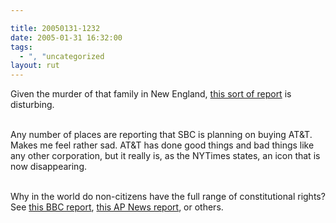 ```yaml
---

title: 20050131-1232
date: 2005-01-31 16:32:00
tags:
  - ", "uncategorized
layout: rut
---
```


Given the murder of that family in New England, <a href="http://michellemalkin.com/archives/001379.htm">this sort of
report</a> is disturbing.<br  /><br  />

Any number of places are reporting that SBC is planning on buying
AT&amp;T.  Makes me feel rather sad.  AT&amp;T has done good things
and bad things like any other corporation, but it really is, as
the NYTimes states, an icon that is now disappearing.<br  /><br  />

Why in the world do non-citizens have the
full range of constitutional rights? See <a href="http://news.bbc.co.uk/2/hi/americas/4223561.stm">this
BBC report</a>, <a href="http://reuters.myway.com/article/20050131/2005-01-31T170559Z_01_N31419718_RTRIDST_0_NEWS-SECURITY-GUANTANAMO-DC.html">this
AP News report</a>, or others.<br  /><br  />


